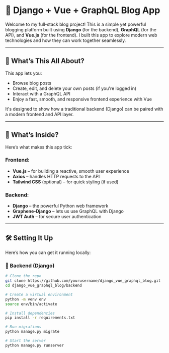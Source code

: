 # 📝 Django + Vue + GraphQL Blog App

Welcome to my full-stack blog project! This is a simple yet powerful blogging platform built using **Django** (for the backend), **GraphQL** (for the API), and **Vue.js** (for the frontend). I built this app to explore modern web technologies and how they can work together seamlessly.

---

## 📖 What’s This All About?

This app lets you:
- Browse blog posts
- Create, edit, and delete your own posts (if you're logged in)
- Interact with a GraphQL API
- Enjoy a fast, smooth, and responsive frontend experience with Vue

It's designed to show how a traditional backend (Django) can be paired with a modern frontend and API layer.

---

## 🧩 What’s Inside?

Here’s what makes this app tick:

### Frontend:
- **Vue.js** – for building a reactive, smooth user experience
- **Axios** – handles HTTP requests to the API
- **Tailwind CSS** (optional) – for quick styling (if used)

### Backend:
- **Django** – the powerful Python web framework
- **Graphene-Django** – lets us use GraphQL with Django
- **JWT Auth** – for secure user authentication

---

## 🛠️ Setting It Up

Here’s how you can get it running locally:

### 🐍 Backend (Django)

```bash
# Clone the repo
git clone https://github.com/yourusername/django_vue_graphql_blog.git
cd django_vue_graphql_blog/backend

# Create a virtual environment
python -m venv env
source env/bin/activate

# Install dependencies
pip install -r requirements.txt

# Run migrations
python manage.py migrate

# Start the server
python manage.py runserver
